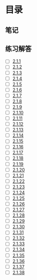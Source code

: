 # 目录

## 笔记

## 练习解答
* [ ] [2.1.1](./2.1.1/main.go)
* [ ] [2.1.2](./2.1.2/main.go)
* [ ] [2.1.3](./2.1.3/main.go)
* [ ] [2.1.4](./2.1.4/main.go)
* [ ] [2.1.5](./2.1.5/main.go)
* [ ] [2.1.6](./2.1.6/main.go)
* [ ] [2.1.7](./2.1.7/main.go)
* [ ] [2.1.8](./2.1.8/main.go)
* [ ] [2.1.9](./2.1.9/main.go)
* [ ] [2.1.10](./2.1.10/main.go)
* [ ] [2.1.11](./2.1.11/main.go)
* [ ] [2.1.12](./2.1.12/main.go)
* [ ] [2.1.13](./2.1.13/main.go)
* [ ] [2.1.14](./2.1.14/main.go)
* [ ] [2.1.15](./2.1.15/main.go)
* [ ] [2.1.16](./2.1.16/main.go)
* [ ] [2.1.17](./2.1.17/main.go)
* [ ] [2.1.18](./2.1.18/main.go)
* [ ] [2.1.19](./2.1.19/main.go)
* [ ] [2.1.20](./2.1.20/main.go)
* [ ] [2.1.21](./2.1.21/main.go)
* [ ] [2.1.22](./2.1.22/main.go)
* [ ] [2.1.23](./2.1.23/main.go)
* [ ] [2.1.24](./2.1.24/main.go)
* [ ] [2.1.25](./2.1.25/main.go)
* [ ] [2.1.26](./2.1.26/main.go)
* [ ] [2.1.27](./2.1.27/main.go)
* [ ] [2.1.28](./2.1.28/main.go)
* [ ] [2.1.29](./2.1.29/main.go)
* [ ] [2.1.30](./2.1.30/main.go)
* [ ] [2.1.31](./2.1.31/main.go)
* [ ] [2.1.32](./2.1.32/main.go)
* [ ] [2.1.33](./2.1.33/main.go)
* [ ] [2.1.34](./2.1.34/main.go)
* [ ] [2.1.35](./2.1.35/main.go)
* [ ] [2.1.36](./2.1.36/main.go)
* [ ] [2.1.37](./2.1.37/main.go)
* [ ] [2.1.38](./2.1.38/main.go)
